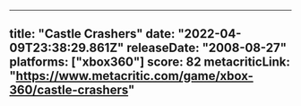 
---
title: "Castle Crashers"
date: "2022-04-09T23:38:29.861Z"
releaseDate: "2008-08-27"
platforms: ["xbox360"]
score: 82
metacriticLink: "https://www.metacritic.com/game/xbox-360/castle-crashers"
---
